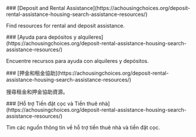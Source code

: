 <RenderIf language="en,tl">
### [Deposit and Rental Assistance](https://achousingchoices.org/deposit-rental-assistance-housing-search-assistance-resources/)

Find resources for rental and deposit assistance.

</RenderIf>
<RenderIf language="es">
### [Ayuda para depósitos y alquileres](https://achousingchoices.org/deposit-rental-assistance-housing-search-assistance-resources/)

Encuentre recursos para ayuda con alquileres y depósitos.

</RenderIf>
<RenderIf language="zh">
### [押金和租金協助](https://achousingchoices.org/deposit-rental-assistance-housing-search-assistance-resources/)

搜尋租金和押金協助資源。

</RenderIf>
<RenderIf language="vi">
### [Hỗ trợ Tiền đặt cọc và Tiền thuê nhà](https://achousingchoices.org/deposit-rental-assistance-housing-search-assistance-resources/)

Tìm các nguồn thông tin về hỗ trợ tiền thuê nhà và tiền đặt cọc.

</RenderIf>
